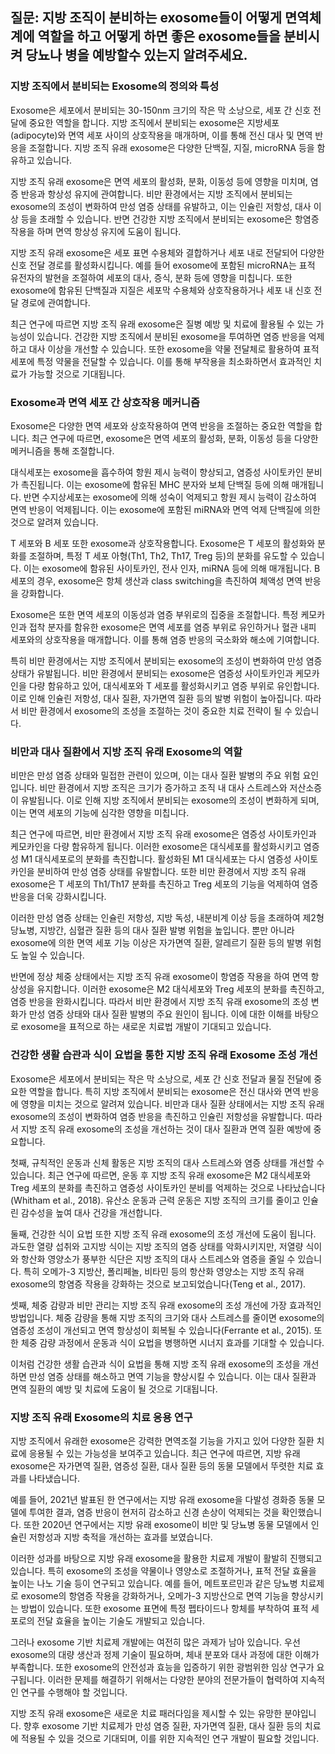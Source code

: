 ## 질문: 지방 조직이 분비하는 exosome들이 어떻게 면역체계에 역할을 하고 어떻게 하면 좋은 exosome들을 분비시켜 당뇨나 병을 예방할수 있는지 알려주세요.

### 지방 조직에서 분비되는 Exosome의 정의와 특성

Exosome은 세포에서 분비되는 30-150nm 크기의 작은 막 소낭으로, 세포 간 신호 전달에 중요한 역할을 합니다. 지방 조직에서 분비되는 exosome은 지방세포(adipocyte)와 면역 세포 사이의 상호작용을 매개하며, 이를 통해 전신 대사 및 면역 반응을 조절합니다. 지방 조직 유래 exosome은 다양한 단백질, 지질, microRNA 등을 함유하고 있습니다.

지방 조직 유래 exosome은 면역 세포의 활성화, 분화, 이동성 등에 영향을 미치며, 염증 반응과 항상성 유지에 관여합니다. 비만 환경에서는 지방 조직에서 분비되는 exosome의 조성이 변화하여 만성 염증 상태를 유발하고, 이는 인슐린 저항성, 대사 이상 등을 초래할 수 있습니다. 반면 건강한 지방 조직에서 분비되는 exosome은 항염증 작용을 하며 면역 항상성 유지에 도움이 됩니다.

지방 조직 유래 exosome은 세포 표면 수용체와 결합하거나 세포 내로 전달되어 다양한 신호 전달 경로를 활성화시킵니다. 예를 들어 exosome에 포함된 microRNA는 표적 유전자의 발현을 조절하여 세포의 대사, 증식, 분화 등에 영향을 미칩니다. 또한 exosome에 함유된 단백질과 지질은 세포막 수용체와 상호작용하거나 세포 내 신호 전달 경로에 관여합니다.

최근 연구에 따르면 지방 조직 유래 exosome은 질병 예방 및 치료에 활용될 수 있는 가능성이 있습니다. 건강한 지방 조직에서 분비된 exosome을 투여하면 염증 반응을 억제하고 대사 이상을 개선할 수 있습니다. 또한 exosome을 약물 전달체로 활용하여 표적 세포에 특정 약물을 전달할 수 있습니다. 이를 통해 부작용을 최소화하면서 효과적인 치료가 가능할 것으로 기대됩니다.


### Exosome과 면역 세포 간 상호작용 메커니즘

Exosome은 다양한 면역 세포와 상호작용하여 면역 반응을 조절하는 중요한 역할을 합니다. 최근 연구에 따르면, exosome은 면역 세포의 활성화, 분화, 이동성 등을 다양한 메커니즘을 통해 조절합니다.

대식세포는 exosome을 흡수하여 항원 제시 능력이 향상되고, 염증성 사이토카인 분비가 촉진됩니다. 이는 exosome에 함유된 MHC 분자와 보체 단백질 등에 의해 매개됩니다. 반면 수지상세포는 exosome에 의해 성숙이 억제되고 항원 제시 능력이 감소하여 면역 반응이 억제됩니다. 이는 exosome에 포함된 miRNA와 면역 억제 단백질에 의한 것으로 알려져 있습니다.

T 세포와 B 세포 또한 exosome과 상호작용합니다. Exosome은 T 세포의 활성화와 분화를 조절하며, 특정 T 세포 아형(Th1, Th2, Th17, Treg 등)의 분화를 유도할 수 있습니다. 이는 exosome에 함유된 사이토카인, 전사 인자, miRNA 등에 의해 매개됩니다. B 세포의 경우, exosome은 항체 생산과 class switching을 촉진하여 체액성 면역 반응을 강화합니다.

Exosome은 또한 면역 세포의 이동성과 염증 부위로의 집중을 조절합니다. 특정 케모카인과 접착 분자를 함유한 exosome은 면역 세포를 염증 부위로 유인하거나 혈관 내피 세포와의 상호작용을 매개합니다. 이를 통해 염증 반응의 국소화와 해소에 기여합니다.

특히 비만 환경에서는 지방 조직에서 분비되는 exosome의 조성이 변화하여 만성 염증 상태가 유발됩니다. 비만 환경에서 분비되는 exosome은 염증성 사이토카인과 케모카인을 다량 함유하고 있어, 대식세포와 T 세포를 활성화시키고 염증 부위로 유인합니다. 이로 인해 인슐린 저항성, 대사 질환, 자가면역 질환 등의 발병 위험이 높아집니다. 따라서 비만 환경에서 exosome의 조성을 조절하는 것이 중요한 치료 전략이 될 수 있습니다.


### 비만과 대사 질환에서 지방 조직 유래 Exosome의 역할

비만은 만성 염증 상태와 밀접한 관련이 있으며, 이는 대사 질환 발병의 주요 위험 요인입니다. 비만 환경에서 지방 조직은 크기가 증가하고 조직 내 대사 스트레스와 저산소증이 유발됩니다. 이로 인해 지방 조직에서 분비되는 exosome의 조성이 변화하게 되며, 이는 면역 세포의 기능에 심각한 영향을 미칩니다.

최근 연구에 따르면, 비만 환경에서 지방 조직 유래 exosome은 염증성 사이토카인과 케모카인을 다량 함유하게 됩니다. 이러한 exosome은 대식세포를 활성화시키고 염증성 M1 대식세포로의 분화를 촉진합니다. 활성화된 M1 대식세포는 다시 염증성 사이토카인을 분비하여 만성 염증 상태를 유발합니다. 또한 비만 환경에서 지방 조직 유래 exosome은 T 세포의 Th1/Th17 분화를 촉진하고 Treg 세포의 기능을 억제하여 염증 반응을 더욱 강화시킵니다.

이러한 만성 염증 상태는 인슐린 저항성, 지방 독성, 내분비계 이상 등을 초래하여 제2형 당뇨병, 지방간, 심혈관 질환 등의 대사 질환 발병 위험을 높입니다. 뿐만 아니라 exosome에 의한 면역 세포 기능 이상은 자가면역 질환, 알레르기 질환 등의 발병 위험도 높일 수 있습니다.

반면에 정상 체중 상태에서는 지방 조직 유래 exosome이 항염증 작용을 하여 면역 항상성을 유지합니다. 이러한 exosome은 M2 대식세포와 Treg 세포의 분화를 촉진하고, 염증 반응을 완화시킵니다. 따라서 비만 환경에서 지방 조직 유래 exosome의 조성 변화가 만성 염증 상태와 대사 질환 발병의 주요 원인이 됩니다. 이에 대한 이해를 바탕으로 exosome을 표적으로 하는 새로운 치료법 개발이 기대되고 있습니다.


### 건강한 생활 습관과 식이 요법을 통한 지방 조직 유래 Exosome 조성 개선

Exosome은 세포에서 분비되는 작은 막 소낭으로, 세포 간 신호 전달과 물질 전달에 중요한 역할을 합니다. 특히 지방 조직에서 분비되는 exosome은 전신 대사와 면역 반응에 영향을 미치는 것으로 알려져 있습니다. 비만과 대사 질환 상태에서는 지방 조직 유래 exosome의 조성이 변화하여 염증 반응을 촉진하고 인슐린 저항성을 유발합니다. 따라서 지방 조직 유래 exosome의 조성을 개선하는 것이 대사 질환과 면역 질환 예방에 중요합니다.

첫째, 규칙적인 운동과 신체 활동은 지방 조직의 대사 스트레스와 염증 상태를 개선할 수 있습니다. 최근 연구에 따르면, 운동 후 지방 조직 유래 exosome은 M2 대식세포와 Treg 세포의 분화를 촉진하고 염증성 사이토카인 분비를 억제하는 것으로 나타났습니다(Whitham et al., 2018). 유산소 운동과 근력 운동은 지방 조직의 크기를 줄이고 인슐린 감수성을 높여 대사 건강을 개선합니다.

둘째, 건강한 식이 요법 또한 지방 조직 유래 exosome의 조성 개선에 도움이 됩니다. 과도한 열량 섭취와 고지방 식이는 지방 조직의 염증 상태를 악화시키지만, 저열량 식이와 항산화 영양소가 풍부한 식단은 지방 조직의 대사 스트레스와 염증을 줄일 수 있습니다. 특히 오메가-3 지방산, 폴리페놀, 비타민 등의 항산화 영양소는 지방 조직 유래 exosome의 항염증 작용을 강화하는 것으로 보고되었습니다(Teng et al., 2017).

셋째, 체중 감량과 비만 관리는 지방 조직 유래 exosome의 조성 개선에 가장 효과적인 방법입니다. 체중 감량을 통해 지방 조직의 크기와 대사 스트레스를 줄이면 exosome의 염증성 조성이 개선되고 면역 항상성이 회복될 수 있습니다(Ferrante et al., 2015). 또한 체중 감량 과정에서 운동과 식이 요법을 병행하면 시너지 효과를 기대할 수 있습니다.

이처럼 건강한 생활 습관과 식이 요법을 통해 지방 조직 유래 exosome의 조성을 개선하면 만성 염증 상태를 해소하고 면역 기능을 향상시킬 수 있습니다. 이는 대사 질환과 면역 질환의 예방 및 치료에 도움이 될 것으로 기대됩니다.


### 지방 조직 유래 Exosome의 치료 응용 연구

지방 조직에서 유래한 exosome은 강력한 면역조절 기능을 가지고 있어 다양한 질환 치료에 응용될 수 있는 가능성을 보여주고 있습니다. 최근 연구에 따르면, 지방 유래 exosome은 자가면역 질환, 염증성 질환, 대사 질환 등의 동물 모델에서 뚜렷한 치료 효과를 나타냈습니다.

예를 들어, 2021년 발표된 한 연구에서는 지방 유래 exosome을 다발성 경화증 동물 모델에 투여한 결과, 염증 반응이 현저히 감소하고 신경 손상이 억제되는 것을 확인했습니다. 또한 2020년 연구에서는 지방 유래 exosome이 비만 및 당뇨병 동물 모델에서 인슐린 저항성과 지방 축적을 개선하는 효과를 보였습니다.

이러한 성과를 바탕으로 지방 유래 exosome을 활용한 치료제 개발이 활발히 진행되고 있습니다. 특히 exosome의 조성을 약물이나 영양소로 조절하거나, 표적 전달 효율을 높이는 나노 기술 등이 연구되고 있습니다. 예를 들어, 메트포르민과 같은 당뇨병 치료제로 exosome의 항염증 작용을 강화하거나, 오메가-3 지방산으로 면역 기능을 향상시키는 방법이 있습니다. 또한 exosome 표면에 특정 펩타이드나 항체를 부착하여 표적 세포로의 전달 효율을 높이는 기술도 개발되고 있습니다.

그러나 exosome 기반 치료제 개발에는 여전히 많은 과제가 남아 있습니다. 우선 exosome의 대량 생산과 정제 기술이 필요하며, 체내 분포와 대사 과정에 대한 이해가 부족합니다. 또한 exosome의 안전성과 효능을 입증하기 위한 광범위한 임상 연구가 요구됩니다. 이러한 문제를 해결하기 위해서는 다양한 분야의 전문가들이 협력하여 지속적인 연구를 수행해야 할 것입니다.

지방 조직 유래 exosome은 새로운 치료 패러다임을 제시할 수 있는 유망한 분야입니다. 향후 exosome 기반 치료제가 만성 염증 질환, 자가면역 질환, 대사 질환 등의 치료에 적용될 수 있을 것으로 기대되며, 이를 위한 지속적인 연구 개발이 필요할 것입니다.
